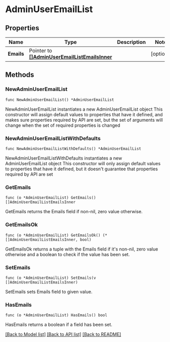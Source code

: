 # AdminUserEmailList

## Properties

Name | Type | Description | Notes
------------ | ------------- | ------------- | -------------
**Emails** | Pointer to [**[]AdminUserEmailListEmailsInner**](AdminUserEmailListEmailsInner.md) |  | [optional]

## Methods

### NewAdminUserEmailList

`func NewAdminUserEmailList() *AdminUserEmailList`

NewAdminUserEmailList instantiates a new AdminUserEmailList object
This constructor will assign default values to properties that have it defined,
and makes sure properties required by API are set, but the set of arguments
will change when the set of required properties is changed

### NewAdminUserEmailListWithDefaults

`func NewAdminUserEmailListWithDefaults() *AdminUserEmailList`

NewAdminUserEmailListWithDefaults instantiates a new AdminUserEmailList object
This constructor will only assign default values to properties that have it defined,
but it doesn't guarantee that properties required by API are set

### GetEmails

`func (o *AdminUserEmailList) GetEmails() []AdminUserEmailListEmailsInner`

GetEmails returns the Emails field if non-nil, zero value otherwise.

### GetEmailsOk

`func (o *AdminUserEmailList) GetEmailsOk() (*[]AdminUserEmailListEmailsInner, bool)`

GetEmailsOk returns a tuple with the Emails field if it's non-nil, zero value otherwise
and a boolean to check if the value has been set.

### SetEmails

`func (o *AdminUserEmailList) SetEmails(v []AdminUserEmailListEmailsInner)`

SetEmails sets Emails field to given value.

### HasEmails

`func (o *AdminUserEmailList) HasEmails() bool`

HasEmails returns a boolean if a field has been set.

[[Back to Model list]](../README.md#documentation-for-models) [[Back to API list]](../README.md#documentation-for-api-endpoints) [[Back to README]](../README.md)
